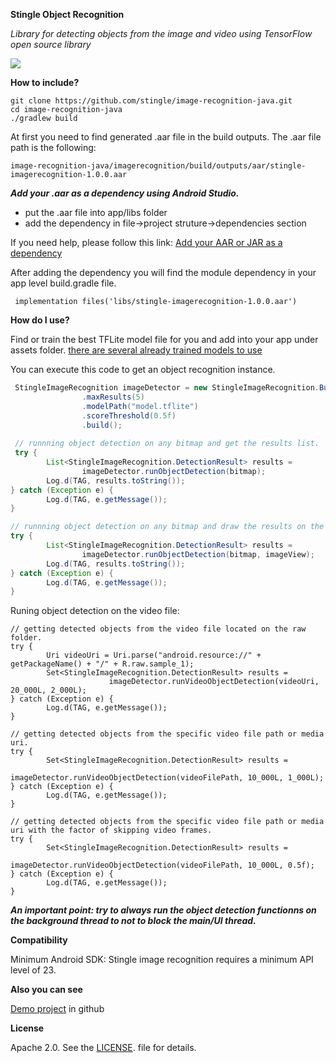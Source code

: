 **Stingle Object Recognition**

*Library for detecting objects from the image and video using TensorFlow open source library*

![](https://avatars.githubusercontent.com/u/69607920?s=200&v=4)

**How to include?**

```
git clone https://github.com/stingle/image-recognition-java.git
cd image-recognition-java
./gradlew build
```
At first you need to find generated .aar file in the build outputs. The .aar file path is the following:
```
image-recognition-java/imagerecognition/build/outputs/aar/stingle-imagerecognition-1.0.0.aar
```
***Add your .aar as a dependency using Android Studio.***

- put the .aar file into app/libs folder
- add the dependency in file->project struture->dependencies section

If you need help, please follow this link:
[Add your AAR or JAR as a dependency](https://developer.android.com/studio/projects/android-library#psd-add-aar-jar-dependency)

After adding the dependency you will find the module dependency in your app level build.gradle file.
```
 implementation files('libs/stingle-imagerecognition-1.0.0.aar')
```

**How do I use?**

Find or train the best TFLite model file for you and add into your app under assets folder.
[there are several already trained models to use](https://tfhub.dev/tensorflow/collections/lite/task-library/object-detector/1)

You can execute this code to get an object recognition instance.

```java
 StingleImageRecognition imageDetector = new StingleImageRecognition.Builder(this)
                .maxResults(5)
                .modelPath("model.tflite")
                .scoreThreshold(0.5f)
                .build();
 
 // runnning object detection on any bitmap and get the results list.
 try {
        List<StingleImageRecognition.DetectionResult> results =
                imageDetector.runObjectDetection(bitmap);
        Log.d(TAG, results.toString());
} catch (Exception e) {
        Log.d(TAG, e.getMessage());
}

// runnning object detection on any bitmap and draw the results on the imageview.
try {
        List<StingleImageRecognition.DetectionResult> results =
                imageDetector.runObjectDetection(bitmap, imageView);
        Log.d(TAG, results.toString());
} catch (Exception e) {
        Log.d(TAG, e.getMessage());
}
```

Runing object detection on the video file:

```
// getting detected objects from the video file located on the raw folder.
try {
        Uri videoUri = Uri.parse("android.resource://" + getPackageName() + "/" + R.raw.sample_1);
        Set<StingleImageRecognition.DetectionResult> results =
                      imageDetector.runVideoObjectDetection(videoUri, 20_000L, 2_000L);
} catch (Exception e) {
        Log.d(TAG, e.getMessage());
}

// getting detected objects from the specific video file path or media uri.
try {
        Set<StingleImageRecognition.DetectionResult> results =
                      imageDetector.runVideoObjectDetection(videoFilePath, 10_000L, 1_000L);
} catch (Exception e) {
        Log.d(TAG, e.getMessage());
}

// getting detected objects from the specific video file path or media uri with the factor of skipping video frames.
try {
        Set<StingleImageRecognition.DetectionResult> results =
                      imageDetector.runVideoObjectDetection(videoFilePath, 10_000L, 0.5f);
} catch (Exception e) {
        Log.d(TAG, e.getMessage());
}

```


***An important point: try to always run the object detection functionns on the background thread to not to block the main/UI thread.***

**Compatibility**

Minimum Android SDK: Stingle image recognition requires a minimum API level of 23.

**Also you can see**

[Demo project](https://github.com/stingle/image-recognition-java/tree/main/app) in github

**License**

Apache 2.0. See the [LICENSE](https://github.com/Armen101/AudioRecordView/blob/master/LICENSE). file for details.
